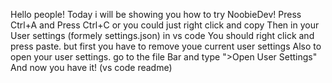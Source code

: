 Hello people!
Today i will be showing you how to try NoobieDev!
Press Ctrl+A and Press Ctrl+C or you could just right click and copy
Then in your User settings (formely settings.json) in vs code You should right click and press paste. but first you have to remove youe current user settings
Also to open your user settings. go to the file Bar and type ">Open User Settings"
And now you have it!
(vs code readme)
